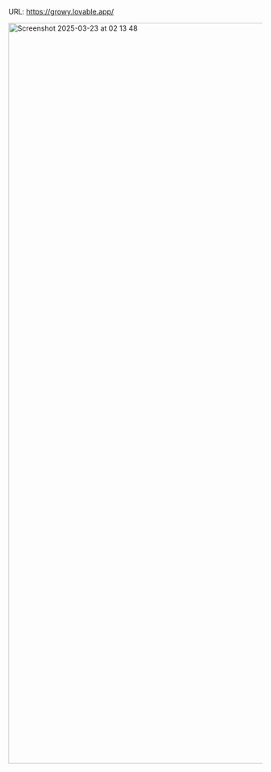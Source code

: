 URL: https://growy.lovable.app/

<img width="1469" alt="Screenshot 2025-03-23 at 02 13 48" src="https://github.com/user-attachments/assets/1254d4a6-aec6-420b-a46c-4be63411e1f0" />
